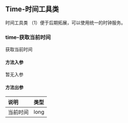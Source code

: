 ## Time-时间工具类

时间工具类
（1）便于后期拓展，可以使用统一的时钟服务。

### time-获取当前时间

获取当前时间

#### 方法入参

暂无入参

#### 方法出参

| 说明 | 类型 |
|:---|:---|
| 当前时间 | long |




